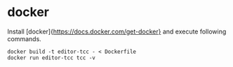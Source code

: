 # docker

Install [docker]{https://docs.docker.com/get-docker} and execute following commands.

```
docker build -t editor-tcc - < Dockerfile
docker run editor-tcc tcc -v
```
